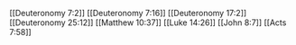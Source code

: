 [[Deuteronomy 7:2]]
[[Deuteronomy 7:16]]
[[Deuteronomy 17:2]]
[[Deuteronomy 25:12]]
[[Matthew 10:37]]
[[Luke 14:26]]
[[John 8:7]]
[[Acts 7:58]]
